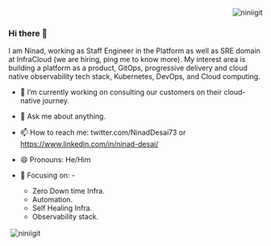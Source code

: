 <p align="right"> <img src="https://komarev.com/ghpvc/?username=niniigit&label=Profile%20views&color=0e75b6&style=flat" alt="niniigit" /> </p>

### Hi there 👋

I am Ninad, working as Staff Engineer in the Platform as well as SRE domain at InfraCloud (we are hiring, ping me to know more). My interest area is building a platform as a product, GitOps, progressive delivery and cloud native observability tech stack, Kubernetes, DevOps, and Cloud computing.

 - 🔭 I’m currently working on consulting our customers on their cloud-native journey.
 - 💬  Ask me about anything.
 - 📫 How to reach me: twitter.com/NinadDesai73 or https://www.linkedin.com/in/ninad-desai/ 
 - 😄 Pronouns: He/Him
 
- 👀 Focusing on: -
  - Zero Down time Infra.
  - Automation.
  - Self Healing Infra.
  - Observability stack.

<p>&nbsp;<img align="center" src="https://github-readme-stats.vercel.app/api?username=niniigit&show_icons=true&locale=en" alt="niniigit" /></p>
